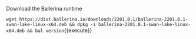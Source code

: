 Download the Ballerina runtime

`wget https://dist.ballerina.io/downloads/2201.0.1/ballerina-2201.0.1-swan-lake-linux-x64.deb && dpkg -i ballerina-2201.0.1-swan-lake-linux-x64.deb && bal version`{{execute}}
